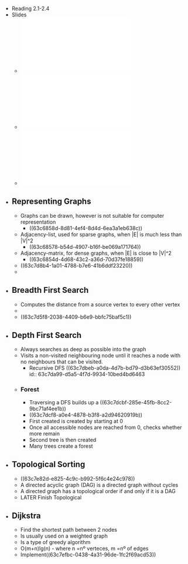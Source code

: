 - Reading 2.1-2.4
- Slides
	- ![IADS_14_graphtraversal.pdf](../assets/IADS_14_graphtraversal_1673950632565_0.pdf)
	- ![IADS_15_DFSandtopsort.pdf](../assets/IADS_15_DFSandtopsort_1673950640982_0.pdf)
	- ![IADS_16_Dijkstra.pdf](../assets/IADS_16_Dijkstra_1673950178488_0.pdf)
- ## Representing Graphs
	- Graphs can be drawn, however is not suitable for computer representation
		- ((63c6858d-8d81-4ef4-8d4d-6ea3a1eb638c))
	- Adjacency-list, used for sparse graphs, when |E| is much less than |V|^2
		- ((63c68578-b54d-4907-b16f-be069a171764))
	- Adjacency-matrix, for dense graphs, when |E| is close to |V|^2
		- ((63c6854d-4d68-43c2-a36d-70d37fe18859))
	- ((63c7d8b4-1a01-4788-b7e6-41b6ddf23220))
	-
- ## Breadth First Search
	- Computes the distance from a source vertex to every other vertex
	-
	- ((63c7d5f8-2038-4409-b6e9-bbfc75baf5c1))
- ## Depth First Search
	- Always searches as deep as possible into the graph
	- Visits a non-visited neighbouring node until it reaches a node with no neighbours that can be visited.
		- Recursive DFS ((63c7dbeb-a0da-4d7b-bd79-d3b63ef30552))
		  id:: 63c7da99-d5a5-4f7d-9934-10bed4bd6463
	- ### Forest
		- Traversing a DFS builds up a ((63c7dcbf-285e-45fb-8cc2-9bc71af4ee1b))
		- ((63c7dcf8-a0e4-4878-b3f8-a2d94620919b))
		- First created is created by starting at 0
		- Once all accessible nodes are reached from 0, checks whether more remain
		- Second tree is then created
		- Many trees create a forest
- ## Topological Sorting
	- ((63c7e82d-e825-4c9c-b992-5f6c4e24c978))
	- A directed acyclic graph (DAG) is a directed graph without cycles
	- A directed graph has a topological order if and only if it is a DAG
	- LATER Finish Topological
- ## Dijkstra
	- Find the shortest path between 2 nodes
	- Is usually used on a weighted graph
	- Is a type of greedy algorithm
	- O(m+n)lg(n) - where n =nº verteces, m =nº of edges
	- Implement((63c7efbc-0438-4a31-96de-1fc2f69acd53))